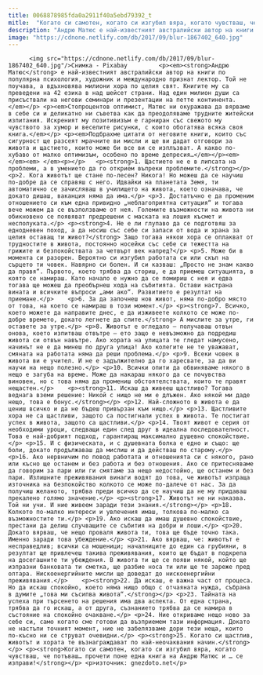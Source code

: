 ```yaml
---
title: 0068878985fda0a2911f40a5ebd79392_t
mitle:  "Когато си самотен, когато си изгубил вяра, когато чувстваш, че потъваш..."
description: "Андрю Матюс е най-известният австралийски автор на книги по популярна психология, художник и международно признат лектор. Той не поучава, а вдъхновява милиони хора по целия свят. Книгите му са преведени на 42 езика в над шейсет страни. Над един милион души са присъствали на негови семинари и презентации на петте континента. Стопроцентов оптимист, Матюс ни окуражава да …"
image: "https://cdnone.netlify.com/db/2017/09/blur-1867402_640.jpg"
---
```


          <img src="https://cdnone.netlify.com/db/2017/09/blur-1867402_640.jpg"/>Снимка - Pixabay         <p><em><strong>Андрю Матюс</strong> е най-известният австралийски автор на книги по популярна психология, художник и международно признат лектор. Той не поучава, а вдъхновява милиони хора по целия свят. Книгите му са преведени на 42 езика в над шейсет страни. Над един милион души са присъствали на негови семинари и презентации на петте континента. </em></p> <p><em>Стопроцентов оптимист, Матюс ни окуражава да вярваме в себе си и деликатно ни съветва как да преодоляваме трудните житейски изпитания. Искреният му позитивизъм е гарниран със свежото му чувството за хумор и веселите рисунки, с които обогатява всяка своя книга.</em></p> <p><em>Подбрахме цитати от неговите книги, които със сигурност ще разсеят мрачните ви мисли и ще ви дадат отговори за живота и щастието, които може би все ви се изплъзват. А какво по-хубаво от малко оптимизъм, особено по време депресия…</em></p><em>   </em><em> </em><p></p>   <p><strong>1. Щастието не е в липсата на проблеми, а в умението да го открием въпреки проблемите.</strong></p> <p>2. Кога животът ще стане по-лесен? Никога! Но можеш да се научиш по-добре да се справяш с него. Идвайки на планетата Земя, ти автоматично се зачисляваш в училището на живота, което означава, че докато дишаш, ваканция няма да има.</p> <p>3. Достатъчно е да променим отношението си към една привидно „неблагоприятна ситуация“ и тогава вече можем да се възползваме от нея. Големите възможности на живота ни обикновено се появяват предрешени с маската на лошия късмет и несполуката.</p> <p><strong>4. Не е ли глупаво да се подготвяш за еднодневен поход, а да носиш със себе си запаси от вода и храна за целия оставащ ти живот?</strong> Защо тогава някои хора се оплакват от трудностите в живота, постоянно носейки със себе си тежестта на грижите и безпокойствата за четвърт век напред?</p> <p>5. Може би в момента си разорен. Вероятно си изгубил работата си или скъп на сърцето ти човек. Навярно си болен. И си казваш: „Просто не знам какво да правя“. Първото, което трябва да сториш, е да приемеш ситуацията, в която се намираш. Като начало е нужно да се помириш с нея и едва тогава ще можеш да преобърнеш хода на събитията. Остави настрана вината и всичките въпроси „ами ако“. Развитието е резултат на приемане.</p>    <p>6. За да започнеш нов живот, няма по-добро място от това, на което се намираш в този момент.</p> <p><strong>7. Всичко, което можете да направите днес, е да изживеете колкото се може по-добре времето, докато легнете да спите.</strong> А мислите за утре, ги оставете за утре.</p> <p>8. Животът е огледало – получаваш отвън онова, което изпитваш отвътре – ето защо е невъзможно да подредиш живота си отвън навътре. Ако хората на улицата те гледат намусено, начинът не е да минеш по друга улица! Ако колегите не те уважават, смяната на работата няма да реши проблема.</p> <p>9. Всеки човек в живота ви е учител. И не е задължително да го харесвате, за да ви научи на нещо полезно.</p> <p>10. Всички опити да обвиняваме някого в нещо е загуба на време. Може да накараш някого да се почувства виновен, но с това няма да промениш обстоятелствата, които те правят нещастен.</p>    <p><strong>11. Искаш да живееш щастливо? Тогава веднага вземи решение: Никой с нищо не ми е длъжен. Ако някой ми даде нещо, това е бонус.</strong></p> <p>12. Най-сложното в живота е да цениш всичко и да не бъдеш привързан към нищо.</p> <p>13. Щастливите хора не са щастливи, защото са постигнали успех в живота. Те постигат успех в живота, защото са щастливи.</p> <p>14. Твоят живот е серия от необходими уроци, следващи един след друг в идеална последователност. Това е най-добрият подход, гарантиращ максимално душевно спокойствие.</p> <p>15. И с физическата, и с душевната болка е едно и също: ще боли, докато продължаваш да мислиш и да действаш по старому.</p>    <p>16. Ако нервничим по повод работата и отношенията си с някого, рано или късно ще останем и без работа и без отношения. Ако се притесняваме да говорим за пари или ги смятаме за нещо недостойно, ще останем и без пари. Излишните преживявания винаги водят до това, че животът изпраща източника на безпокойство колкото се може по-далече от нас. За да получиш желаното, трябва преди всичко да се научиш да не му придаваш прекалено голямо значение.</p> <p><strong>17. Животът не ни наказва. Той ни учи. И ние живеем заради тези знания.</strong></p> <p>18. Колкото по-малко интереси и увлечения имаш, толкова по-малко са възможностите ти.</p> <p>19. Ако искаш да имаш душевно спокойствие, престани да делиш случващите се събития на добри и лоши.</p> <p>20. Докато вярваш, че нещо проваля живота ти, това ще бъде точно така. Именно заради това убеждение.</p> <p>21. Ако вярваш, че: животът е несправедлив; всички са мошеници; началниците до един са грубияни, в резултат ще привлечеш такива преживявания, които ще бъдат в подкрепа на досегашните ти убеждения. В живота ти ще се появи някой, който ще изпразни банковата ти сметка, ще разбие носа ти или ще те зареже пред олтара. Нискоенергийните мисли ще доведат до нискоенергийни преживявания.</p>    <p><strong>22. Да искаш, е важна част от процеса. Но да искаш спокойно, което няма нищо общо с отчаяната нужда, събрана в думите „това ми съсипва живота“.</strong></p> <p>23. Тайната на успеха при търсенето на решения има два аспекта. От една страна, трябва да го искаш, а от друга, съзнанието трябва да се намира в състояние на спокойно очакване.</p> <p>24. Ние откриваме нещо ново за себе си, само когато сме готови да възприемем тази информация. Докато не настъпи точният момент, ние не забелязваме дори тези неща, които по-късно ни се струват очевидни.</p> <p><strong>25. Когато си щастлив, животът и хората те възнаграждават по най-неочаквания начин.</strong></p> <p><strong>Когато си самотен, когато си изгубил вяра, когато чувстваш, че потъваш… прочети поне една книга на Андрю Матюс и … се изправи!</strong></p> <p>източник: gnezdoto.net</p>         